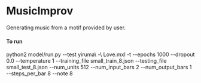 # MusicImprov
Generating music from a motif provided by user.


#### To run
python2 model/run.py --test yiruma\ -\ Love.mxl -t --epochs 1000 --dropout 0.0 --temperature 1 --training_file small_train_8.json --testing_file small_test_8.json --num_units 512 --num_input_bars 2 --num_output_bars 1 --steps_per_bar 8 --note 8
